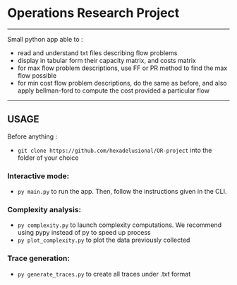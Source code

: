 # Operations Research Project

---
Small python app able to :
  - read and understand txt files describing flow problems
  - display in tabular form their capacity matrix, and costs matrix
  - for max flow problem descriptions, use FF or PR method to find the max flow possible
  - for min cost flow problem descriptions, do the same as before, and also apply bellman-ford to
compute the cost provided a particular flow

---
## USAGE
Before anything : 
- `git clone https://github.com/hexadelusional/OR-project` into the folder of your choice

### Interactive mode:
- `py main.py` to run the app. Then, follow the instructions given in the CLI.

### Complexity analysis:
- `py complexity.py` to launch complexity computations. We recommend using pypy instead of py to speed up process
- `py plot_complexity.py` to plot the data previously collected

### Trace generation:
- `py generate_traces.py` to create all traces under .txt format